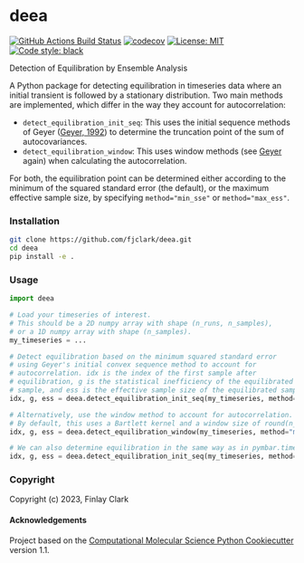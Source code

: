 deea
==============================
[//]: # (Badges)
[![GitHub Actions Build Status](https://github.com/fjclark/deea/workflows/CI/badge.svg)](https://github.com/fjclark/deea/actions?query=workflow%3ACI)
[![codecov](https://codecov.io/gh/fjclark/deea/branch/main/graph/badge.svg)](https://codecov.io/gh/fjclark/deea/branch/main)
[![License: MIT](https://img.shields.io/badge/License-MIT-yellow.svg)](https://opensource.org/licenses/MIT)
[![Code style: black](https://img.shields.io/badge/code%20style-black-000000.svg)](https://github.com/psf/black)

Detection of Equilibration by Ensemble Analysis

A Python package for detecting equilibration in timeseries data where an initial transient is followed by a stationary distribution. Two main methods are implemented, which differ in the way they account for autocorrelation: 

  - `detect_equilibration_init_seq`: This uses the initial sequence methods of Geyer ([Geyer, 1992](https://www.jstor.org/stable/2246094)) to determine the truncation point of the sum of autocovariances.
  - `detect_equilibration_window`: This uses window methods (see [Geyer](https://www.jstor.org/stable/2246094) again) when calculating the 
autocorrelation. 

For both, the equilibration point can be determined either according to the minimum of the squared standard error (the default), or the maximum effective sample size, by specifying `method="min_sse"` or `method="max_ess"`.

### Installation

```bash
git clone https://github.com/fjclark/deea.git
cd deea
pip install -e .
```

### Usage

```python
import deea

# Load your timeseries of interest.
# This should be a 2D numpy array with shape (n_runs, n_samples),
# or a 1D numpy array with shape (n_samples).
my_timeseries = ...

# Detect equilibration based on the minimum squared standard error
# using Geyer's initial convex sequence method to account for
# autocorrelation. idx is the index of the first sample after
# equilibration, g is the statistical inefficiency of the equilibrated 
# sample, and ess is the effective sample size of the equilibrated sample.
idx, g, ess = deea.detect_equilibration_init_seq(my_timeseries, method="min_sse", plot=True)

# Alternatively, use the window method to account for autocorrelation.
# By default, this uses a Bartlett kernel and a window size of round(n_samples**0.5).
idx, g, ess = deea.detect_equilibration_window(my_timeseries, method="min_sse", plot=True)

# We can also determine equilibration in the same way as in pymbar.timeseries.detect_equilibration.
idx, g, ess = deea.detect_equilibration_init_seq(my_timeseries, method="max_ess", sequence_estimator="positive")
```

### Copyright

Copyright (c) 2023, Finlay Clark


#### Acknowledgements
 
Project based on the 
[Computational Molecular Science Python Cookiecutter](https://github.com/molssi/cookiecutter-cms) version 1.1.

